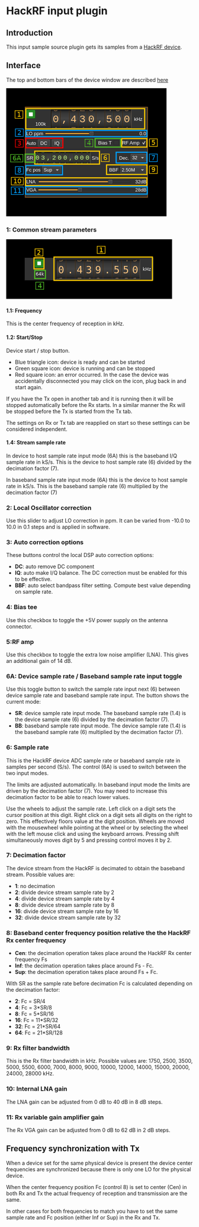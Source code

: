 <h1>HackRF input plugin</h1>

<h2>Introduction</h2>

This input sample source plugin gets its samples from a [HackRF device](https://greatscottgadgets.com/hackrf/).

<h2>Interface</h2>

The top and bottom bars of the device window are described [here](../../../sdrgui/device/readme.md)

![HackRF input plugin GUI](../../../doc/img/HackRFInput_plugin.png)

<h3>1: Common stream parameters</h3>

![Remote source input stream GUI](../../../doc/img/RemoteInput_plugin_01.png)

<h4>1.1: Frequency</h4>

This is the center frequency of reception in kHz.

<h4>1.2: Start/Stop</h4>

Device start / stop button.

  - Blue triangle icon: device is ready and can be started
  - Green square icon: device is running and can be stopped
  - Red square icon: an error occurred. In the case the device was accidentally disconnected you may click on the icon, plug back in and start again.

If you have the Tx open in another tab and it is running then it will be stopped automatically before the Rx starts. In a similar manner the Rx will be stopped before the Tx is started from the Tx tab.

The settings on Rx or Tx tab are reapplied on start so these settings can be considered independent.

<h4>1.4: Stream sample rate</h4>

In device to host sample rate input mode (6A) this is the baseband I/Q sample rate in kS/s. This is the device to host sample rate (6) divided by the decimation factor (7).

In baseband sample rate input mode (6A) this is the device to host sample rate in kS/s. This is the baseband sample rate (6) multiplied by the decimation factor (7)

<h3>2: Local Oscillator correction</h3>

Use this slider to adjust LO correction in ppm. It can be varied from -10.0 to 10.0 in 0.1 steps and is applied in software.

<h3>3: Auto correction options</h3>

These buttons control the local DSP auto correction options:

  - **DC**: auto remove DC component
  - **IQ**: auto make I/Q balance. The DC correction must be enabled for this to be effective.
  - **BBF**: auto select bandpass filter setting. Compute best value depending on sample rate.

<h3>4: Bias tee</h3>

Use this checkbox to toggle the +5V power supply on the antenna connector.

<h3>5:RF amp</h3>

Use this checkbox to toggle the extra low noise amplifier (LNA). This gives an additional gain of 14 dB.

<h3>6A: Device sample rate / Baseband sample rate input toggle</h3>

Use this toggle button to switch the sample rate input next (6) between device sample rate and baseband sample rate input. The button shows the current mode:

  - **SR**: device sample rate input mode. The baseband sample rate (1.4) is the device sample rate (6) divided by the decimation factor (7).
  - **BB**: baseband sample rate input mode. The device sample rate (1.4) is the baseband sample rate (6) multiplied by the decimation factor (7).

<h3>6: Sample rate</h3>

This is the HackRF device ADC sample rate or baseband sample rate in samples per second (S/s). The control (6A) is used to switch between the two input modes.

The limits are adjusted automatically. In baseband input mode the limits are driven by the decimation factor (7). You may need to increase this decimation factor to be able to reach lower values.

Use the wheels to adjust the sample rate. Left click on a digit sets the cursor position at this digit. Right click on a digit sets all digits on the right to zero. This effectively floors value at the digit position. Wheels are moved with the mousewheel while pointing at the wheel or by selecting the wheel with the left mouse click and using the keyboard arrows. Pressing shift simultaneously moves digit by 5 and pressing control moves it by 2.

<h3>7: Decimation factor</h3>

The device stream from the HackRF is decimated to obtain the baseband stream. Possible values are:

  - **1**: no decimation
  - **2**: divide device stream sample rate by 2
  - **4**: divide device stream sample rate by 4
  - **8**: divide device stream sample rate by 8
  - **16**: divide device stream sample rate by 16
  - **32**: divide device stream sample rate by 32

<h3>8: Baseband center frequency position relative the the HackRF Rx center frequency</h3>

  - **Cen**: the decimation operation takes place around the HackRF Rx center frequency Fs
  - **Inf**: the decimation operation takes place around Fs - Fc.
  - **Sup**: the decimation operation takes place around Fs + Fc.

With SR as the sample rate before decimation Fc is calculated depending on the decimation factor:

  - **2**: Fc = SR/4
  - **4**: Fc = 3*SR/8
  - **8**: Fc = 5*SR/16
  - **16**: Fc = 11*SR/32
  - **32**: Fc = 21*SR/64
  - **64**: Fc = 21*SR/128

<h3>9: Rx filter bandwidth</h3>

This is the Rx filter bandwidth in kHz. Possible values are: 1750, 2500, 3500, 5000, 5500, 6000, 7000, 8000, 9000, 10000, 12000, 14000, 15000, 20000, 24000, 28000 kHz.

<h3>10: Internal LNA gain</h3>

The LNA gain can be adjusted from 0 dB to 40 dB in 8 dB steps.

<h3>11: Rx variable gain amplifier gain</h3>

The Rx VGA gain can be adjusted from 0 dB to 62 dB in 2 dB steps.

<h2>Frequency synchronization with Tx</h2>

When a device set for the same physical device is present the device center frequencies are synchronized because there is only one LO for the physical device.

When the center frequency position Fc (control 8) is set to center (Cen) in both Rx and Tx the actual frequency of reception and transmission are the same.

In other cases for both frequencies to match you have to set the same sample rate and Fc position (either Inf or Sup) in the Rx and Tx.

